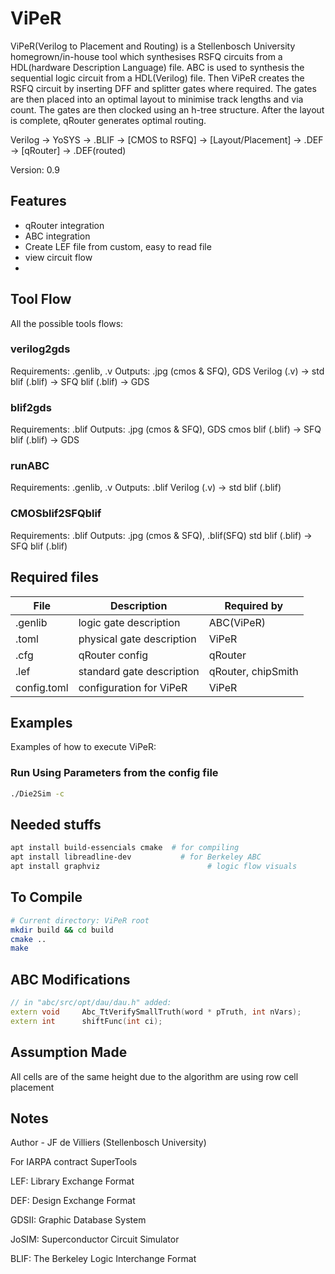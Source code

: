 # ViPeR

ViPeR(Verilog to Placement and Routing) is a Stellenbosch University homegrown/in-house tool which synthesises RSFQ circuits from a HDL(hardware Description Language) file. ABC is used to synthesis the sequential logic circuit from a HDL(Verilog) file. Then ViPeR creates the RSFQ circuit by inserting DFF and splitter gates where required. The gates are then placed into an optimal layout to minimise track lengths and via count. The gates are then clocked using an h-tree structure. After the layout is complete, qRouter generates optimal routing.


Verilog -> YoSYS -> .BLIF -> [CMOS to RSFQ] -> [Layout/Placement] -> .DEF -> [qRouter] -> .DEF(routed)

Version: 0.9

## Features
* qRouter integration
* ABC integration
* Create LEF file from custom, easy to read file
* view circuit flow
*

## Tool Flow

All the possible tools flows:

### verilog2gds

Requirements: .genlib, .v
Outputs: .jpg (cmos & SFQ), GDS
Verilog (.v) -> std blif (.blif) -> SFQ blif (.blif) -> GDS

### blif2gds

Requirements: .blif
Outputs: .jpg (cmos & SFQ), GDS
cmos blif (.blif) -> SFQ blif (.blif) -> GDS

### runABC

Requirements: .genlib, .v
Outputs: .blif
Verilog (.v) -> std blif (.blif)

### CMOSblif2SFQblif

Requirements: .blif
Outputs: .jpg (cmos & SFQ), .blif(SFQ)
std blif (.blif) -> SFQ blif (.blif)


## Required files

| **File**    | **Description**           | Required by                 |
| ----------- | ------------------------- | --------------------------- |
| .genlib     | logic gate description    | ABC(ViPeR)                  |
| .toml       | physical gate description | ViPeR                       |
| .cfg        | qRouter config            | qRouter                     |
| .lef        | standard gate description | qRouter, chipSmith          |
| config.toml | configuration for ViPeR   | ViPeR                       |



## Examples
Examples of how to execute ViPeR:

### Run Using Parameters from the config file
``` bash
./Die2Sim -c
```

## Needed stuffs

``` bash
apt install build-essencials cmake 	# for compiling
apt install libreadline-dev 	      # for Berkeley ABC
apt install graphviz				        # logic flow visuals
```

## To Compile

``` bash
# Current directory: ViPeR root
mkdir build && cd build
cmake ..
make
```

## ABC Modifications
``` cpp
// in "abc/src/opt/dau/dau.h" added:
extern void		Abc_TtVerifySmallTruth(word * pTruth, int nVars);
extern int 		shiftFunc(int ci);
```

## Assumption Made
All cells are of the same height due to the algorithm are using row cell placement

## Notes
Author - JF de Villiers (Stellenbosch University)

For IARPA contract SuperTools

LEF: Library Exchange Format

DEF: Design Exchange Format

GDSII: Graphic Database System

JoSIM: Superconductor Circuit Simulator

BLIF: The Berkeley Logic Interchange Format